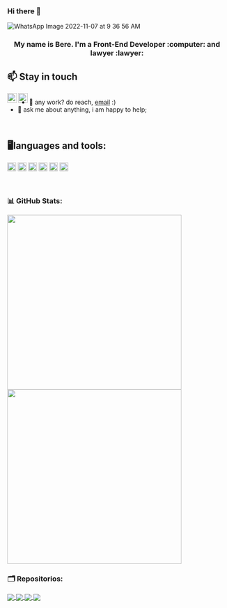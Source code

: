 ### Hi there 👋
![WhatsApp Image 2022-11-07 at 9 36 56 AM](https://user-images.githubusercontent.com/108832268/200352898-63d4090c-1564-4498-b67e-39bb9a3bea13.jpeg)




<!--
**BeliFr/BeliFR** is a ✨ _special_ ✨ repository because its `README.md` (this file) appears on your GitHub profile.

Here are some ideas to get you started:

- 🔭 I’m currently working on ...
- 🌱 I’m currently learning ...
- 👯 I’m looking to collaborate on ...
- 🤔 I’m looking for help with ...
- 💬 Ask me about ...
- 📫 How to reach me: ...
- 😄 Pronouns: ...
- ⚡ Fun fact: ...
-->
  
<h3 align="center"> My name is Bere. I'm a Front-End Developer :computer: and lawyer :lawyer:</h3>


## 📫 Stay in touch

<a href="https://twitter.com/ValkiriadHierro">
  <img align="left" alt="ValkiriadHierro | Twitter" width="22px" src="https://raw.githubusercontent.com/peterthehan/peterthehan/master/assets/twitter.svg" />
</a>
<a href="https://www.linkedin.com/in/berenicefriasr/">
  <img align="left" alt="Bere´s LinkedIN" width="22px" src="https://raw.githubusercontent.com/peterthehan/peterthehan/master/assets/linkedin.svg" />
</a>

##


##
- 💼 any  work? do reach, [email](mailto:https://mail.google.com/mail/u/0/?pli=1#inbox) :)
- 💬 ask me about anything, i am happy to help;
 
 <br>
 
 
 ## **:desktop_computer:languages and tools:**  

<code><img height="20" src="https://img.shields.io/badge/javascript-%23323330.svg?style=for-the-badge&logo=javascript&logoColor=%23F7DF1E"></code>
<code><img height="20" src="https://img.shields.io/badge/html5-%23E34F26.svg?style=for-the-badge&logo=html5&logoColor=white"></code>
<code><img height="20" src="https://img.shields.io/badge/css3-%231572B6.svg?style=for-the-badge&logo=css3&logoColor=white"></code>
<code><img height="20" src="https://img.shields.io/badge/github-%23121011.svg?style=for-the-badge&logo=github&logoColor=white"></code>
<code><img height="20" src="https://img.shields.io/badge/figma-%23F24E1E.svg?style=for-the-badge&logo=figma&logoColor=white"></code>
<code><img height="20" src="https://img.shields.io/badge/Canva-%2300C4CC.svg?style=for-the-badge&logo=Canva&logoColor=white"></code>


<br>

### 📊 GitHub Stats:
<a href="https://github-readme-stats.vercel.app/api?username=BeliFr&theme=aura&hide_border=false&include_all_commits=true&count_private=true">
  <img align="center" src="https://github-readme-stats.vercel.app/api?username=BeliFr&theme=aura&hide_border=false&include_all_commits=true&count_private=true" width="400"/>
</a>
<a href="https://github-readme-stats.vercel.app/api/top-langs/?username=BeliFr&theme=aura&hide_border=false&include_all_commits=true&count_private=true&layout=compact">
  <img align="center" src="https://github-readme-stats.vercel.app/api/top-langs/?username=BeliFr&theme=aura&hide_border=false&include_all_commits=true&count_private=true&layout=compact" width= "400"/>
</a>

### 🗂️ Repositorios:

<a href="https://github.com/BeliFr/CDMX013-md-links">
  <img align="center" src="https://github-readme-stats.vercel.app/api/pin/?username=BeliFr&repo=CDMX013-md-links&theme=aura" />
</a>
<a href="https://github.com/BeliFr/CDMX013-social-network">
  <img align="center" src="https://github-readme-stats.vercel.app/api/pin/?username=BeliFr&repo=CDMX013-social-network&theme=aura" />
</a>
<a href="https://github.com/BeliFr/CDMX013-data-lovers-frias-jimenez">
  <img align="center" src="https://github-readme-stats.vercel.app/api/pin/?username=BeliFr&repo=CDMX013-data-lovers-frias-jimenezs&theme=aura" />
</a>
<a href="https://github.com/BeliFr/CDMX013-cipher">
  <img align="center" src="https://github-readme-stats.vercel.app/api/pin/?username=BeliFr&repo=CDMX013-cipher&theme=aura" />
</a>
